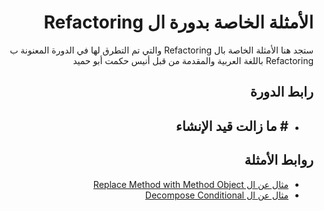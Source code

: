 <h1 dir="rtl">الأمثلة الخاصة بدورة ال Refactoring</h1>

<p dir="rtl">
ستجد هنا الأمثلة الخاصة بال Refactoring والتي تم التطرق لها في الدورة المعنونة ب Refactoring باللغة العربية والمقدمة من قبل أنيس حكمت أبو حميد  
</p>

<h2 dir="rtl">
  رابط الدورة
</h2>
<div dir="rtl">
    <ul>
        <li>
          <h2># ما زالت قيد الإنشاء</h2>
        </li>
    </ul>
</div>

<h2 dir="rtl">
  روابط الأمثلة
</h2>

<div dir="rtl">
  <ul>
    <li>
      <a href="replace-method-with-method-object.php">مثال عن ال Replace Method with Method Object</a>
    </li>
    <li>
      <a href="decompose-conditional.php">مثال عن ال Decompose Conditional</a>
    </li>
  </ul>
</div>
